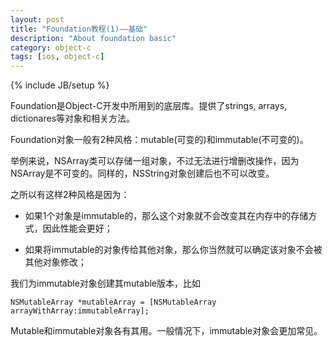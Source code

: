 ```yaml
---
layout: post
title: "Foundation教程(1)——基础"
description: "About foundation basic"
category: object-c
tags: [ios, object-c]
---
```

{% include JB/setup %}

Foundation是Object-C开发中所用到的底层库。提供了strings, arrays, dictionares等对象和相关方法。

Foundation对象一般有2种风格：mutable(可变的)和immutable(不可变的)。

举例来说，NSArray类可以存储一组对象，不过无法进行增删改操作，因为NSArray是不可变的。同样的，NSString对象创建后也不可以改变。

之所以有这样2种风格是因为：

* 如果1个对象是immutable的，那么这个对象就不会改变其在内存中的存储方式，因此性能会更好；

* 如果将immutable的对象传给其他对象，那么你当然就可以确定该对象不会被其他对象修改；

我们为immutable对象创建其mutable版本，比如


```
NSMutableArray *mutableArray = [NSMutableArray arrayWithArray:immutableArray];
```

Mutable和immutable对象各有其用。一般情况下，immutable对象会更加常见。




